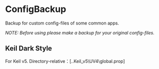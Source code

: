 # ConfigBackup
Backup for custom config-files of  some common apps.

*NOTE: Before using please make a backup for your original config-files.*

## Keil Dark Style
For Keil v5.
Directory-relative：[..Keil_v5\UV4\global.prop]
